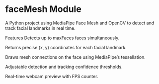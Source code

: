 # faceMesh Module
A Python project using MediaPipe Face Mesh and OpenCV to detect and track facial landmarks in real time.

Features
Detects up to maxFaces faces simultaneously.

Returns precise (x, y) coordinates for each facial landmark.

Draws mesh connections on the face using MediaPipe’s tessellation.

Adjustable detection and tracking confidence thresholds.

Real-time webcam preview with FPS counter.
